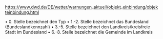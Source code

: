 https://www.dwd.de/DE/wetter/warnungen_aktuell/objekt_einbindung/objekteinbindung.html

• 0. Stelle bezeichnet den Typ
• 1.-2. Stelle bezeichnet das Bundesland (Bundeslandkennzahl)
• 3.-5. Stelle bezeichnet den Landkreis/kreisfreie Stadt im Bundesland
• 6.-8. Stelle bezeichnet die Gemeinde im Landkreis 
